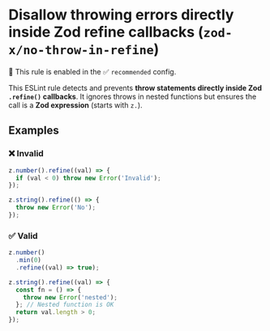 # Disallow throwing errors directly inside Zod refine callbacks (`zod-x/no-throw-in-refine`)

💼 This rule is enabled in the ✅ `recommended` config.

<!-- end auto-generated rule header -->

This ESLint rule detects and prevents **throw statements directly inside Zod `.refine()` callbacks**. It ignores throws in nested functions but ensures the call is a **Zod expression** (starts with `z.`).

## Examples

### ❌ Invalid

```ts
z.number().refine((val) => {
  if (val < 0) throw new Error('Invalid');
});

z.string().refine(() => {
  throw new Error('No');
});
```

### ✅ Valid

```ts
z.number()
  .min(0)
  .refine((val) => true);

z.string().refine((val) => {
  const fn = () => {
    throw new Error('nested');
  }; // Nested function is OK
  return val.length > 0;
});
```
